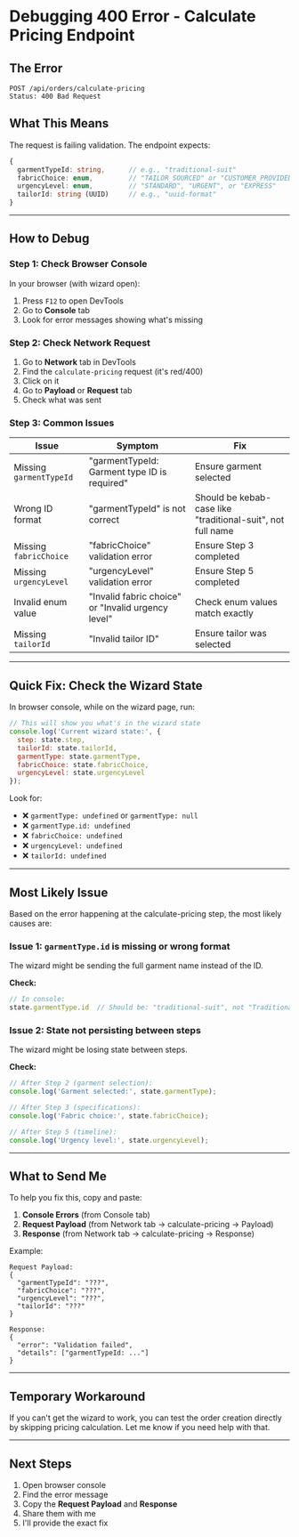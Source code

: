 # Debugging 400 Error - Calculate Pricing Endpoint

## The Error
```
POST /api/orders/calculate-pricing
Status: 400 Bad Request
```

## What This Means
The request is failing validation. The endpoint expects:

```typescript
{
  garmentTypeId: string,      // e.g., "traditional-suit"
  fabricChoice: enum,         // "TAILOR_SOURCED" or "CUSTOMER_PROVIDED"
  urgencyLevel: enum,         // "STANDARD", "URGENT", or "EXPRESS"
  tailorId: string (UUID)     // e.g., "uuid-format"
}
```

---

## How to Debug

### Step 1: Check Browser Console

In your browser (with wizard open):
1. Press `F12` to open DevTools
2. Go to **Console** tab
3. Look for error messages showing what's missing

### Step 2: Check Network Request

1. Go to **Network** tab in DevTools
2. Find the `calculate-pricing` request (it's red/400)
3. Click on it
4. Go to **Payload** or **Request** tab
5. Check what was sent

### Step 3: Common Issues

| Issue | Symptom | Fix |
|-------|---------|-----|
| Missing `garmentTypeId` | "garmentTypeId: Garment type ID is required" | Ensure garment selected |
| Wrong ID format | "garmentTypeId" is not correct | Should be kebab-case like "traditional-suit", not full name |
| Missing `fabricChoice` | "fabricChoice" validation error | Ensure Step 3 completed |
| Missing `urgencyLevel` | "urgencyLevel" validation error | Ensure Step 5 completed |
| Invalid enum value | "Invalid fabric choice" or "Invalid urgency level" | Check enum values match exactly |
| Missing `tailorId` | "Invalid tailor ID" | Ensure tailor was selected |

---

## Quick Fix: Check the Wizard State

In browser console, while on the wizard page, run:

```javascript
// This will show you what's in the wizard state
console.log('Current wizard state:', {
  step: state.step,
  tailorId: state.tailorId,
  garmentType: state.garmentType,
  fabricChoice: state.fabricChoice,
  urgencyLevel: state.urgencyLevel
});
```

Look for:
- ❌ `garmentType: undefined` or `garmentType: null`
- ❌ `garmentType.id: undefined` 
- ❌ `fabricChoice: undefined`
- ❌ `urgencyLevel: undefined`
- ❌ `tailorId: undefined`

---

## Most Likely Issue

Based on the error happening at the calculate-pricing step, the most likely causes are:

### Issue 1: `garmentType.id` is missing or wrong format

The wizard might be sending the full garment name instead of the ID.

**Check:**
```javascript
// In console:
state.garmentType.id  // Should be: "traditional-suit", not "Traditional Suit"
```

### Issue 2: State not persisting between steps

The wizard might be losing state between steps.

**Check:**
```javascript
// After Step 2 (garment selection):
console.log('Garment selected:', state.garmentType);

// After Step 3 (specifications):
console.log('Fabric choice:', state.fabricChoice);

// After Step 5 (timeline):
console.log('Urgency level:', state.urgencyLevel);
```

---

## What to Send Me

To help you fix this, copy and paste:

1. **Console Errors** (from Console tab)
2. **Request Payload** (from Network tab → calculate-pricing → Payload)
3. **Response** (from Network tab → calculate-pricing → Response)

Example:
```
Request Payload:
{
  "garmentTypeId": "???",
  "fabricChoice": "???",
  "urgencyLevel": "???",
  "tailorId": "???"
}

Response:
{
  "error": "Validation failed",
  "details": ["garmentTypeId: ..."]
}
```

---

## Temporary Workaround

If you can't get the wizard to work, you can test the order creation directly by skipping pricing calculation. Let me know if you need help with that.

---

## Next Steps

1. Open browser console
2. Find the error message
3. Copy the **Request Payload** and **Response** 
4. Share them with me
5. I'll provide the exact fix

